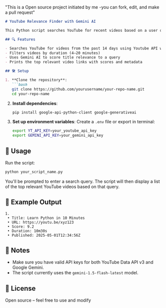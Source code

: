 "This is a Open source project initiated by me -you can fork, edit, and make a pull request" 

````markdown
# YouTube Relevance Finder with Gemini AI

This Python script searches YouTube for recent videos based on a user query and ranks them by relevance using Google's Gemini AI model and Youtube API. It filters results by duration and recency, scores video titles for relevance, and returns the top-ranked videos.

## 🔍 Features

- Searches YouTube for videos from the past 14 days using Youtube API which is publicly available.
- Filters videos by duration (4–20 minutes)
- Uses Gemini AI to score title relevance to a query
- Prints the top relevant video links with scores and metadata

## 🛠️ Setup

1. **Clone the repository**:
   ```bash
   git clone https://github.com/yourusername/your-repo-name.git
   cd your-repo-name
````

2. **Install dependencies**:

   ```bash
   pip install google-api-python-client google-generativeai
   ```

3. **Set up environment variables**:
   Create a `.env` file or export in terminal:

   ```bash
   export YT_API_KEY=your_youtube_api_key
   export GEMINI_API_KEY=your_gemini_api_key
   ```

## 🚀 Usage

Run the script:

```bash
python your_script_name.py
```

You'll be prompted to enter a search query. The script will then display a list of the top relevant YouTube videos based on that query.

## 📄 Example Output

```
1. 
 • Title: Learn Python in 10 Minutes
 • URL: https://youtu.be/xyz123
 • Score: 9.2
 • Duration: 10m30s
 • Published: 2025-05-01T12:34:56Z
```

## 📌 Notes

* Make sure you have valid API keys for both YouTube Data API v3 and Google Gemini.
* The script currently uses the `gemini-1.5-flash-latest` model.

## 📃 License

Open source – feel free to use and modify

